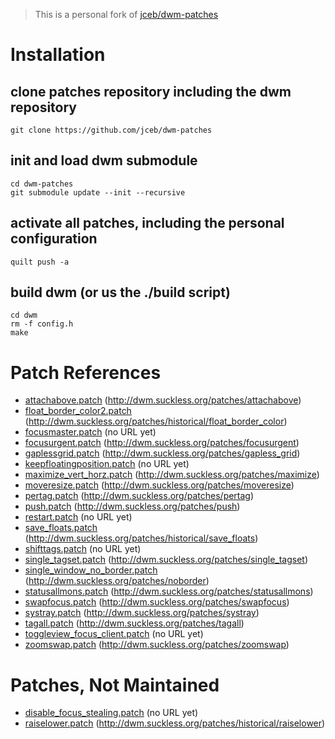 > This is a personal fork of [jceb/dwm-patches](https://github.com/jceb/dwm-patches)

# Installation

## clone patches repository including the dwm repository

    git clone https://github.com/jceb/dwm-patches

## init and load dwm submodule

    cd dwm-patches
    git submodule update --init --recursive

## activate all patches, including the personal configuration

    quilt push -a

## build dwm (or us the ./build script)

    cd dwm
    rm -f config.h
    make

# Patch References

* [attachabove.patch](patches/attachabove.patch)                         (http://dwm.suckless.org/patches/attachabove)
* [float_border_color2.patch](patches/float_border_color2.patch)         (http://dwm.suckless.org/patches/historical/float_border_color)
* [focusmaster.patch](patches/focusmaster.patch)                         (no URL yet)
* [focusurgent.patch](patches/focusurgent.patch)                         (http://dwm.suckless.org/patches/focusurgent)
* [gaplessgrid.patch](patches/gaplessgrid.patch)                         (http://dwm.suckless.org/patches/gapless_grid)
* [keepfloatingposition.patch](patches/keepfloatingposition.patch)       (no URL yet)
* [maximize_vert_horz.patch](patches/maximize_vert_horz.patch)           (http://dwm.suckless.org/patches/maximize)
* [moveresize.patch](patches/moveresize.patch)                           (http://dwm.suckless.org/patches/moveresize)
* [pertag.patch](patches/pertag.patch)                                   (http://dwm.suckless.org/patches/pertag)
* [push.patch](patches/push.patch)                                       (http://dwm.suckless.org/patches/push)
* [restart.patch](patches/restart.patch)                                 (no URL yet)
* [save_floats.patch](patches/save_floats.patch)                         (http://dwm.suckless.org/patches/historical/save_floats)
* [shifttags.patch](patches/shifttags.patch)                             (no URL yet)
* [single_tagset.patch](patches/single_tagset.patch)                     (http://dwm.suckless.org/patches/single_tagset)
* [single_window_no_border.patch](patches/single_window_no_border.patch) (http://dwm.suckless.org/patches/noborder)
* [statusallmons.patch](patches/statusallmons.patch)                     (http://dwm.suckless.org/patches/statusallmons)
* [swapfocus.patch](patches/swapfocus.patch)                             (http://dwm.suckless.org/patches/swapfocus)
* [systray.patch](patches/systray.patch)                                 (http://dwm.suckless.org/patches/systray)
* [tagall.patch](patches/tagall.patch)                                   (http://dwm.suckless.org/patches/tagall)
* [toggleview_focus_client.patch](patches/toggleview_focus_client.patch) (no URL yet)
* [zoomswap.patch](patches/zoomswap.patch)                               (http://dwm.suckless.org/patches/zoomswap)

# Patches, Not Maintained

* [disable_focus_stealing.patch](patches/disable_focus_stealing.patch)   (no URL yet)
* [raiselower.patch](patches/raiselower.patch)                           (http://dwm.suckless.org/patches/historical/raiselower)
